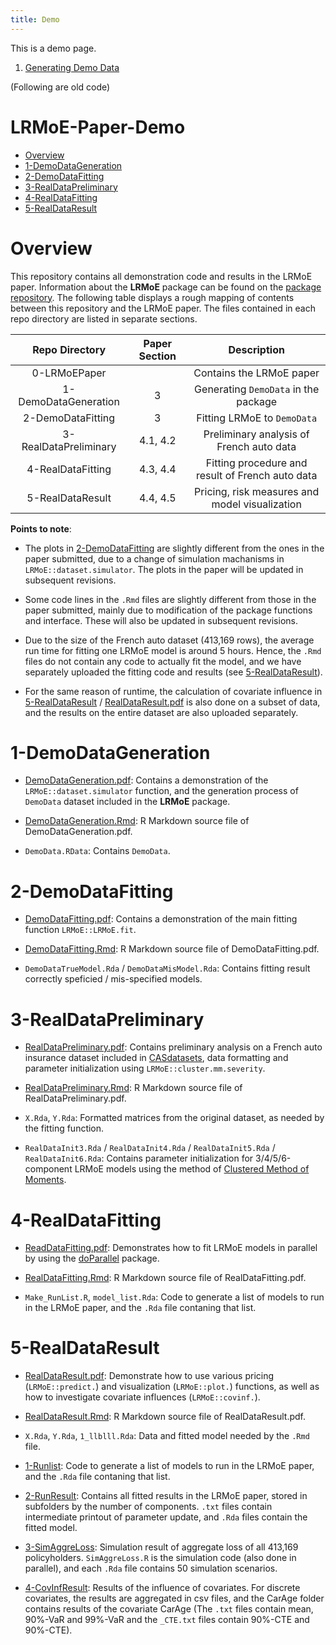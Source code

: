 ```yaml
---
title: Demo
---
```


This is a demo page.

1. [Generating Demo Data](./1-DemoDataGeneration/DemoDataGeneration-jekyll.html)








(Following are old code)


# LRMoE-Paper-Demo

- [Overview](#overview)
- [1-DemoDataGeneration](#1-demodatageneration)
- [2-DemoDataFitting](#2-demodatafitting)
- [3-RealDataPreliminary](#3-realdatapreliminary)
- [4-RealDataFitting](#4-realdatafitting)
- [5-RealDataResult](#5-realdataresult)

# Overview

This repository contains all demonstration code and results in the LRMoE paper. Information about the **LRMoE** package can be found on the [package repository](https://github.com/sparktseung/LRMoE). The following table displays a rough mapping of contents between this repository and the LRMoE paper. The files contained in each repo directory are listed in separate sections.

| Repo Directory        	| Paper Section 	| Description                                      	|
|:---------------------:	|:-------------:	|:------------------------------------------------:	|
| 0-LRMoEPaper           	|                	| Contains the LRMoE paper                        	|
| 1-DemoDataGeneration  	| 3             	| Generating `DemoData` in the package             	|
| 2-DemoDataFitting     	| 3             	| Fitting LRMoE to `DemoData`                      	|
| 3-RealDataPreliminary 	| 4.1, 4.2      	| Preliminary analysis of French auto data         	|
| 4-RealDataFitting     	| 4.3, 4.4      	| Fitting procedure and result of French auto data 	|
| 5-RealDataResult      	| 4.4, 4.5      	| Pricing, risk measures and model visualization   	|

**Points to note**:

- The plots in [2-DemoDataFitting](https://github.com/sparktseung/LRMoE-Paper-Demo/tree/master/2-DemoDataFitting) are slightly different from the ones in the paper submitted, due to a change of simulation machanisms in `LRMoE::dataset.simulator`. The plots in the paper will be updated in subsequent revisions.

- Some code lines in the `.Rmd` files are slightly different from those in the paper submitted, mainly due to modification of the package functions and interface. These will also be updated in subsequent revisions.

- Due to the size of the French auto dataset (413,169 rows), the average run time for fitting one LRMoE model is around 5 hours. Hence, the `.Rmd` files do not contain any code to actually fit the model, and we have separately uploaded the fitting code and results (see [5-RealDataResult](https://github.com/sparktseung/LRMoE-Paper-Demo/tree/master/5-RealDataResult)).

- For the same reason of runtime, the calculation of covariate influence in [5-RealDataResult](https://github.com/sparktseung/LRMoE-Paper-Demo/tree/master/5-RealDataResult) / [RealDataResult.pdf](https://github.com/sparktseung/LRMoE-Paper-Demo/blob/master/5-RealDataResult/RealDataResult.pdf) is also done on a subset of data, and the results on the entire dataset are also uploaded separately.

# 1-DemoDataGeneration

- [DemoDataGeneration.pdf](https://github.com/sparktseung/LRMoE-Paper-Demo/blob/master/1-DemoDataGeneration/DemoDataGeneration.pdf): Contains a demonstration of the `LRMoE::dataset.simulator` function, and the generation process of `DemoData` dataset included in the **LRMoE** package.

- [DemoDataGeneration.Rmd](https://github.com/sparktseung/LRMoE-Paper-Demo/blob/master/1-DemoDataGeneration/DemoDataGeneration.Rmd): R Markdown source file of DemoDataGeneration.pdf.

- `DemoData.RData`: Contains `DemoData`.

# 2-DemoDataFitting

- [DemoDataFitting.pdf](https://github.com/sparktseung/LRMoE-Paper-Demo/blob/master/2-DemoDataFitting/DemoDataFitting.pdf): Contains a demonstration of the main fitting function `LRMoE::LRMoE.fit`.

- [DemoDataFitting.Rmd](https://github.com/sparktseung/LRMoE-Paper-Demo/blob/master/2-DemoDataFitting/DemoDataFitting.Rmd): R Markdown source file of DemoDataFitting.pdf.

- `DemoDataTrueModel.Rda` / `DemoDataMisModel.Rda`: Contains fitting result correctly speficied / mis-specified models.

# 3-RealDataPreliminary

- [RealDataPreliminary.pdf](https://github.com/sparktseung/LRMoE-Paper-Demo/blob/master/3-RealDataPreliminary/RealDataPreliminary.pdf): Contains preliminary analysis on a French auto insurance dataset included in [CASdatasets](http://cas.uqam.ca/), data formatting and parameter initialization using `LRMoE::cluster.mm.severity`.

- [RealDataPreliminary.Rmd](https://github.com/sparktseung/LRMoE-Paper-Demo/blob/master/3-RealDataPreliminary/RealDataPreliminary.Rmd): R Markdown source file of RealDataPreliminary.pdf.

- `X.Rda`, `Y.Rda`: Formatted matrices from the original dataset, as needed by the fitting function.

- `RealDataInit3.Rda` / `RealDataInit4.Rda` / `RealDataInit5.Rda` / `RealDataInit6.Rda`: Contains parameter initialization for 3/4/5/6-component LRMoE models using the method of [Clustered Method of Moments](https://www.sciencedirect.com/science/article/pii/S0377042718302140).

# 4-RealDataFitting

- [ReadDataFitting.pdf](https://github.com/sparktseung/LRMoE-Paper-Demo/blob/master/4-RealDataFitting/ReadDataFitting.pdf): Demonstrates how to fit LRMoE models in parallel by using the [doParallel](https://cran.r-project.org/web/packages/doParallel/index.html) package.

- [RealDataFitting.Rmd](https://github.com/sparktseung/LRMoE-Paper-Demo/blob/master/4-RealDataFitting/ReadDataFitting.Rmd): R Markdown source file of RealDataFitting.pdf.

- `Make_RunList.R`, `model_list.Rda`: Code to generate a list of models to run in the LRMoE paper, and the `.Rda` file contaning that list.

# 5-RealDataResult

- [RealDataResult.pdf](https://github.com/sparktseung/LRMoE-Paper-Demo/blob/master/5-RealDataResult/RealDataResult.pdf): Demonstrate how to use various pricing (`LRMoE::predict.`) and visualization (`LRMoE::plot.`) functions, as well as how to investigate covariate influences (`LRMoE::covinf.`).

- [RealDataResult.Rmd](https://github.com/sparktseung/LRMoE-Paper-Demo/blob/master/5-RealDataResult/RealDataResult.Rmd): R Markdown source file of RealDataResult.pdf.

- `X.Rda`, `Y.Rda`, `1_llblll.Rda`: Data and fitted model needed by the `.Rmd` file.

- [1-Runlist](https://github.com/sparktseung/LRMoE-Paper-Demo/tree/master/5-RealDataResult/1-RunList): Code to generate a list of models to run in the LRMoE paper, and the `.Rda` file contaning that list.

- [2-RunResult](https://github.com/sparktseung/LRMoE-Paper-Demo/tree/master/5-RealDataResult/2-RunResult): Contains all fitted results in the LRMoE paper, stored in subfolders by the number of components. `.txt` files contain intermediate printout of parameter update, and `.Rda` files contain the fitted model.

- [3-SimAggreLoss](https://github.com/sparktseung/LRMoE-Paper-Demo/tree/master/5-RealDataResult/3-SimAggreLoss): Simulation result of aggregate loss of all 413,169 policyholders. `SimAggreLoss.R` is the simulation code (also done in parallel), and each `.Rda` file contains 50 simulation scenarios.

- [4-CovInfResult](https://github.com/sparktseung/LRMoE-Paper-Demo/tree/master/5-RealDataResult/4-CovInfResult): Results of the influence of covariates. For discrete covariates, the results are aggregated in csv files, and the CarAge folder contains results of the covariate CarAge (The `.txt` files contain mean, 90%-VaR and 99%-VaR and the `_CTE.txt` files contain 90%-CTE and 90%-CTE).








